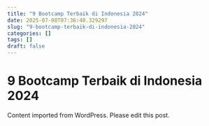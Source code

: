```yaml
---
title: "9 Bootcamp Terbaik di Indonesia 2024"
date: 2025-07-08T07:36:40.329297
slug: "9-bootcamp-terbaik-di-indonesia-2024"
categories: []
tags: []
draft: false
---
```


# 9 Bootcamp Terbaik di Indonesia 2024

Content imported from WordPress. Please edit this post.
